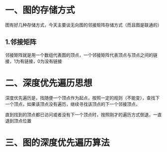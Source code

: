 # 一、图的存储方式
  
  图有好几种存储方式，今天主要谈无向图的邻接矩阵存储方式（而且图是联通的）
  
## 1.邻接矩阵
  
  邻接矩阵就是用一个数组代表图的顶点，一个邻接矩阵代表顶点与顶点之间的链接，1为有链接，0为没有链接

# 二、深度优先遍历思想
  
  深度优先遍历是，找随便一个顶点作为起点，按照一定的规则（不能变），查找下一个顶点，如果该顶点没有遍历，继续寻找该顶点的下一个邻接顶点，
  
  直到找到的顶点都已访问或者没有下一个顶点时，按照刚才的遍历方式倒退，一直退到顶点位置
  

# 三、图的深度优先遍历算法
  
  
